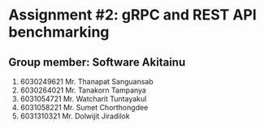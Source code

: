 # Assignment #2: gRPC and REST API benchmarking

## Group member: Software Akitainu
1. 6030249621 Mr. Thanapat Sanguansab
2. 6030264021 Mr. Tanakorn Tampanya
3. 6031054721 Mr. Watcharit Tuntayakul
4. 6031058221 Mr. Sumet Chorthongdee
5. 6031310321 Mr. Dolwijit Jiradilok
